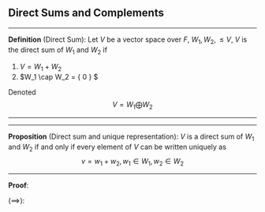 <!-- Class 4 --> 

## Direct Sums and Complements 

---
**Definition** (Direct Sum): Let $V$ be a vector space over $F$, $W_1, W_2, \leq V$, $V$ is the direct sum of $W_1$ and $W_2$ if 

1. $V = W_1 + W_2$
2. $W_1 \cap W_2 = \{ 0 \} $

Denoted
$$
  V = W_1 \bigoplus W_2
$$

--- 

---
**Proposition** (Direct sum and unique representation): $V$ is a direct sum of $W_1$ and $W_2$ if and only if every element of $V$ can be written uniquely as 
$$
  v = w_1 + w_2, w_1 \in W_1, w_2 \in W_2
$$

--- 

**Proof**:

$(\implies)$: 


